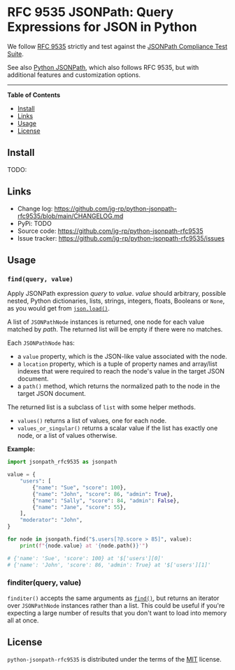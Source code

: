 # RFC 9535 JSONPath: Query Expressions for JSON in Python

We follow [RFC 9535](https://datatracker.ietf.org/doc/html/rfc9535) strictly and test against the [JSONPath Compliance Test Suite](https://github.com/jsonpath-standard/jsonpath-compliance-test-suite).

See also [Python JSONPath](https://github.com/jg-rp/python-jsonpath), which also follows RFC 9535, but with additional features and customization options.

---

**Table of Contents**

- [Install](#install)
- [Links](#links)
- [Usage](#usage)
- [License](#license)

## Install

TODO:

## Links

- Change log: https://github.com/jg-rp/python-jsonpath-rfc9535/blob/main/CHANGELOG.md
- PyPi: TODO
- Source code: https://github.com/jg-rp/python-jsonpath-rfc9535
- Issue tracker: https://github.com/jg-rp/python-jsonpath-rfc9535/issues

## Usage

### `find(query, value)`

Apply JSONPath expression _query_ to _value_. _value_ should arbitrary, possible nested, Python dictionaries, lists, strings, integers, floats, Booleans or `None`, as you would get from [`json.load()`](https://docs.python.org/3/library/json.html#json.load).

A list of `JSONPathNode` instances is returned, one node for each value matched by _path_. The returned list will be empty if there were no matches.

Each `JSONPathNode` has:

- a `value` property, which is the JSON-like value associated with the node.
- a `location` property, which is a tuple of property names and array/list indexes that were required to reach the node's value in the target JSON document.
- a `path()` method, which returns the normalized path to the node in the target JSON document.

The returned list is a subclass of `list` with some helper methods.

- `values()` returns a list of values, one for each node.
- `values_or_singular()` returns a scalar value if the list has exactly one node, or a list of values otherwise.

**Example:**

```python
import jsonpath_rfc9535 as jsonpath

value = {
    "users": [
        {"name": "Sue", "score": 100},
        {"name": "John", "score": 86, "admin": True},
        {"name": "Sally", "score": 84, "admin": False},
        {"name": "Jane", "score": 55},
    ],
    "moderator": "John",
}

for node in jsonpath.find("$.users[?@.score > 85]", value):
    print(f"{node.value} at '{node.path()}'")

# {'name': 'Sue', 'score': 100} at '$['users'][0]'
# {'name': 'John', 'score': 86, 'admin': True} at '$['users'][1]'
```

### finditer(query, value)

`finditer()` accepts the same arguments as [`find()`](#findquery-value), but returns an iterator over `JSONPathNode` instances rather than a list. This could be useful if you're expecting a large number of results that you don't want to load into memory all at once.

## License

`python-jsonpath-rfc9535` is distributed under the terms of the [MIT](https://spdx.org/licenses/MIT.html) license.

